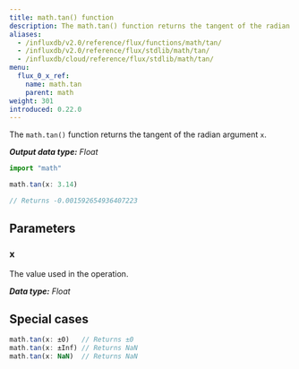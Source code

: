 ```yaml
---
title: math.tan() function
description: The math.tan() function returns the tangent of the radian argument `x`.
aliases:
  - /influxdb/v2.0/reference/flux/functions/math/tan/
  - /influxdb/v2.0/reference/flux/stdlib/math/tan/
  - /influxdb/cloud/reference/flux/stdlib/math/tan/
menu:
  flux_0_x_ref:
    name: math.tan
    parent: math
weight: 301
introduced: 0.22.0
---
```


The `math.tan()` function returns the tangent of the radian argument `x`.

_**Output data type:** Float_

```js
import "math"

math.tan(x: 3.14)

// Returns -0.001592654936407223
```

## Parameters

### x
The value used in the operation.

_**Data type:** Float_

## Special cases
```js
math.tan(x: ±0)   // Returns ±0
math.tan(x: ±Inf) // Returns NaN
math.tan(x: NaN)  // Returns NaN
```
